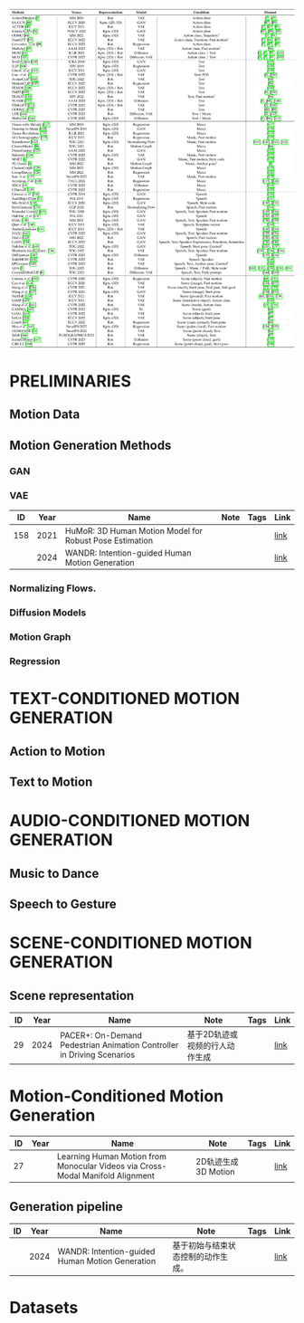 ![](./assets/d378e84bd11f484517ba2d687e8bb933_5_Table_1_-876463523.png)

# PRELIMINARIES

## Motion Data

## Motion Generation Methods

### GAN

### VAE

|ID|Year|Name|Note|Tags|Link|
|---|---|---|---|---|---|
|158|2021|HuMoR: 3D Human Motion Model for Robust Pose Estimation|||[link](https://caterpillarstudygroup.github.io/ReadPapers/14.html)|
||2024|WANDR: Intention-guided Human Motion Generation|||[link](https://caterpillarstudygroup.github.io/ReadPapers/19.html)|

### Normalizing Flows.

### Diffusion Models

### Motion Graph

### Regression

# TEXT-CONDITIONED MOTION GENERATION

## Action to Motion

## Text to Motion

# AUDIO-CONDITIONED MOTION GENERATION

## Music to Dance

## Speech to Gesture

# SCENE-CONDITIONED MOTION GENERATION

## Scene representation

|ID|Year|Name|Note|Tags|Link|
|---|---|---|---|---|---|
|29|2024|PACER+: On-Demand Pedestrian Animation Controller in Driving Scenarios|基于2D轨迹或视频的行人动作生成||[link](https://caterpillarstudygroup.github.io/ReadPapers/29.html)

# Motion-Conditioned Motion Generation

|ID|Year|Name|Note|Tags|Link|
|---|---|---|---|---|---|
|27||Learning Human Motion from Monocular Videos via Cross-Modal Manifold Alignment|2D轨迹生成3D Motion||[link](https://caterpillarstudygroup.github.io/ReadPapers/27.html)

## Generation pipeline

|ID|Year|Name|Note|Tags|Link|
|---|---|---|---|---|---|
||2024|WANDR: Intention-guided Human Motion Generation|基于初始与结束状态控制的动作生成。||[link](https://caterpillarstudygroup.github.io/ReadPapers/19.html)|

# Datasets